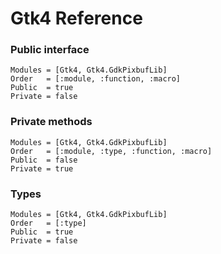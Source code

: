 # Gtk4 Reference

### Public interface

```@autodocs
Modules = [Gtk4, Gtk4.GdkPixbufLib]
Order   = [:module, :function, :macro]
Public  = true
Private = false
```

### Private methods

```@autodocs
Modules = [Gtk4, Gtk4.GdkPixbufLib]
Order   = [:module, :type, :function, :macro]
Public  = false
Private = true
```

### Types

```@autodocs
Modules = [Gtk4, Gtk4.GdkPixbufLib]
Order   = [:type]
Public  = true
Private = false
```

